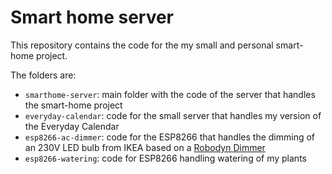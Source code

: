 # Smart home server

This repository contains the code for the my small and personal smart-home project.

The folders are:

* `smarthome-server`: main folder with the code of the server that handles the smart-home project
* `everyday-calendar`: code for the small server that handles my version of the Everyday Calendar
* `esp8266-ac-dimmer`: code for the ESP8266 that handles the dimming of an 230V LED bulb from IKEA
   based on a [Robodyn Dimmer](https://github.com/RobotDynOfficial/RBDDimmer)
* `esp8266-watering`: code for ESP8266 handling watering of my plants
